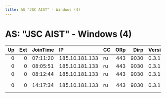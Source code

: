```yaml
---
title: AS "JSC AIST" - Windows (4)
---
```


# AS: "JSC AIST" - Windows (4)

|   Up |   Ext | JoinTime   | IP             | CC   |   ORp |   Dirp | Version   | Contact                   | Nickname   |   eFamMembers |
|-----:|------:|:-----------|:---------------|:-----|------:|-------:|:----------|:--------------------------|:-----------|--------------:|
|    0 |     0 | 07:11:20   | 185.10.181.133 | ru   |   443 |   9030 | 0.3.1.9   | None                      | U          |             1 |
|    0 |     0 | 08:05:51   | 185.10.181.133 | ru   |   443 |   9030 | 0.3.1.9   | None                      | U          |             1 |
|    0 |     0 | 08:12:44   | 185.10.181.133 | ru   |   443 |   9030 | 0.3.1.9   | None                      | U          |             1 |
|    0 |     0 | 14:17:34   | 185.10.181.133 | ru   |   443 |   9030 | 0.3.1.9   | donotuse at ifnotworkthat | O          |             1 |
